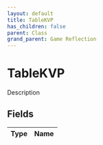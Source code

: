 ```yaml
---
layout: default
title: TableKVP
has_children: false
parent: Class
grand_parent: Game Reflection
---
```

# TableKVP
Description 

## Fields

| Type | Name |
|:-------------|:--------------|

